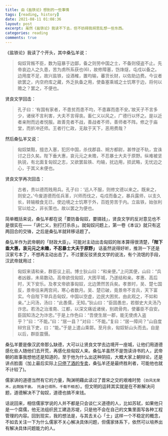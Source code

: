 ```yaml
---
title: 由《盐铁论》想到的一些事情
tags: [reading, history]
date: 2021-08-11 01:08:36
layout: post
excerpt: 虽然《盐铁论》我读不下去，但不妨碍我胡思乱想一些东西。
categories: reading
comments: true
---
```


《盐铁论》我读了个开头，其中桑弘羊说：

> 匈奴背叛不臣，数为寇暴于边鄙，备之则劳中国之士，不备则侵盗不止。先帝哀边人之久患，苦为虏所系获也(6)，故修障塞，饬烽燧，屯戍以备之。边用度不足，故兴盐铁，设酒榷，置均输，蕃货长财，以佐助边费。今议者欲罢之，内空府库之藏，外乏执备之用，使备塞乘城之士饥寒于边，将何以赡之？罢之，不便也。


贤良文学回击：

> 孔子曰：‘有国有家者，不患贫而患不均，不患寡而患不安。’故天子不言多少，诸侯不言利害，大夫不言得丧。畜仁义以风之，广德行以怀之。是以近者亲附而远者悦服。故善克者不战，善战者不师，善师者不阵。修之于庙堂，而折冲还师。王者行仁政，无敌于天下，恶用费哉？

然后桑弘羊又说：

> 匈奴桀黠，擅恣入塞，犯厉中国，杀伐郡县、朔方都尉，甚悖逆不轨，宜诛讨之日久矣。陛下垂大惠，哀元元之未赡，不忍暴士大夫于原野。纵难被坚执锐，有北面复匈奴之志，又欲罢盐铁、均输，扰边用，损武略，无忧边之心，于其义未便也。

贤良文学再次回击：

> 古者，贵以德而贱用兵。孔子曰：‘远人不服，则修文德以来之。既来之，则安之。’今废道德而任兵革，兴师而伐之，屯戍而备之，暴兵露师，以支久长，转输粮食无已，使边境之士饥寒于外，百姓劳苦于内。立盐铁，始张利官以给之，非长策也。故以罢之为便也。

简单概括来说，桑弘羊都在说「要防备匈奴，要搞钱」，贤良文学的反对意见也不是很实在——「讲仁义，别打打杀杀」。就匈奴问题上，第一卷《本议》就只有这两回合的交锋，之后是桑弘羊就转移话题了。

桑弘羊作为武帝朝的「财政大臣」，可能对主动出击匈奴的账本算得很清楚，**「陛下垂大惠，哀元元之未赡，不忍暴士大夫于原野」** 话虽然说得好听，推测一下还是汉家亏本了，不想再主动出击了。不过要反驳贤良文学的说法，有个流氓的手段，汉武帝就用过：

> 匈奴来请和亲，群臣议上前。博士狄山曰：“和亲便。”上问其便，山曰：“兵者凶器，未易数动。高帝欲伐匈奴，大困平城，乃遂结和亲。孝惠、高后时，天下安乐。及孝文帝欲事匈奴，北边萧然苦兵矣。孝景时，吴、楚七国反，景帝往来两宫间，寒心者数月。吴、楚已破，竟景帝不言兵，天下富实。今自陛下举兵击匈奴，中国以空虚，边民大困贫。由此观之，不如和亲。”上问汤，汤曰：“此愚儒，无知。”狄山曰：“臣固愚忠，若御史大夫汤乃诈忠。若汤之治淮南、江都，以深文痛诋诸侯，别疏骨肉，使蕃臣不自安。臣固知汤之为诈忠。”于是上作色曰：“吾使生居一郡，能无使虏入盗乎？”曰：“不能。”曰：“居一县？”对曰：“不能。”复曰：“居一障间？”山自度辩穷且下吏，曰：“能。”于是上遣山乘鄣。至月余，匈奴斩山头而去。自是以后，群臣震慑。

桑弘羊要是像汉武帝那么缺德，大可以让贤良文学去边境开一座城，让他们用道德感化些人随他们去开荒，再感化些匈奴人来。桑弘羊虽然不是饱读诗书的人，武帝朝的故事我想他还是知道的，至于他为什么出这种阴招，大概大家上朝辩论，还是讲点脸面（加上最后实际上[只停了酒的专卖](https://zh.wikipedia.org/wiki/%E6%A1%91%E5%BC%98%E7%BE%8A)，桑弘羊还是最终胜利者，可能他也就不计较了)。

儒家讲的道德当然有它的力量，陶渊明藉此读过了晋宋之交的艰难时势（`劲风无荣木，此荫独不衰。 托身已得所，千载不相违`）。但文明的运转其实就是在不断解决问题，道德解决不了匈奴，道德也搞不来钱。

话说回来，相信儒家学说的人并不都是只会谈仁义道德的人，比如苏轼，如果他只是一个腐儒，他无法组织民工建造苏堤，只是他不会在自己的文集里面写各种工程管理的内容。回到现实，我的想法是，与其去关心「士」这样一个不稳定的概念，不如去关注一下为什么儒家不关心解决具体问题，但儒家体系下，依然可以培养出有解决具体问题能力的人。